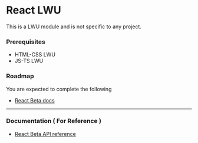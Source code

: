 # React LWU

This is a LWU module and is not specific to any project.

### Prerequisites

- HTML-CSS LWU
- JS-TS LWU

### Roadmap

You are expected to complete the following

- [React Beta docs](https://beta.reactjs.org/learn)

---

### Documentation ( For Reference )

- [React Beta API reference](https://beta.reactjs.org/reference/react)
